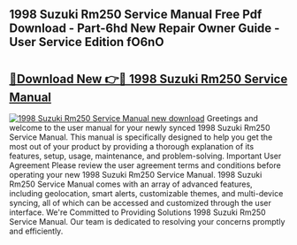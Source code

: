 ## 1998 Suzuki Rm250 Service Manual Free Pdf Download - Part-6hd New Repair Owner Guide - User Service Edition fO6nO

# <h2><a href="http://bc28712.oget.top/?id=1998+Suzuki+Rm250+Service+Manual">🔗Download New 👉🔴 1998 Suzuki Rm250 Service Manual</a></h2>

[![1998 Suzuki Rm250 Service Manual new download](https://i.imgur.com/5g1atiW.png)](http://bc28712.oget.top/?id=1998+Suzuki+Rm250+Service+Manual)
Greetings and welcome to the user manual for your newly synced 1998 Suzuki Rm250 Service Manual. This manual is specifically designed to help you get the most out of your product by providing a thorough explanation of its features, setup, usage, maintenance, and problem-solving. Important User Agreement Please review the user agreement terms and conditions before operating your new 1998 Suzuki Rm250 Service Manual. 1998 Suzuki Rm250 Service Manual comes with an array of advanced features, including geolocation, smart alerts, customizable themes, and multi-device syncing, all of which can be accessed and customized through the user interface. We're Committed to Providing Solutions 1998 Suzuki Rm250 Service Manual. Our team is dedicated to resolving your concerns promptly and efficiently.
